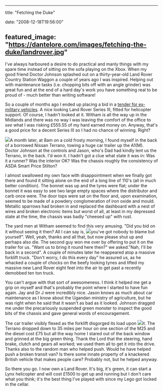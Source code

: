 
---
title: "Fetching the Duke"

date: "2008-12-18T19:56:00"

featured_image: "https://dantelore.com/images/fetching-the-duke/landrover.jpg"
---


I've always harboured a desire to do practical and manly things with my spare time instead of sitting on the sofa playing on the <span>Xbox</span>.  When my good friend Doctor Johnson splashed out on a thirty-year-old Land Rover Country Station Waggon a couple of years ago I was inspired.  Helping out with maintenance tasks (i.e. chopping bits off with an angle grinder) was great fun and at the end of a hard day's work you have something real to be proud of - much better than writing software!

So a couple of months ago I ended up placing a bid in a <a href="http://www.mod-sales.com/">tender for ex-<span>military</span> vehicles</a>. A nice looking Land Rover Series III, fitted for helicopter support.  Of course, I hadn't looked at it.  <span>Witham</span> is all the way up in the Midlands and there was no way I was leaving the comfort of the office to <span style="font-style: italic;">see </span>what I was risking £555.55 of my hard earned money on.  Anyway, that's a good price for a decent Series III so I had no chance of winning.  Right?

<a href="http://2.bp.blogspot.com/_62oTnOHwOSo/SUrBo0mqxhI/AAAAAAAAAA0/6EH0Py4V0D0/s1600-h/landrover.jpg"><img src="https://dantelore.com/images/fetching-the-duke/landrover.jpg"/></a>A month later, at 8am on a cold frosty morning, I found myself in the back of a borrowed Nissan <span>Terrano</span>, towing a huge car trailer up the A1(M).  Doctor Johnson at the controls and Jason, who's Dad had kindly lent us the <span>Terrano</span>, in the back.  I'd won it.  I hadn't got a clue what state it was in: Was it a runner?  Was the interior OK?  Was the chassis roughly the consistency of <span>ASDA</span> Smart Price Stilton?

I almost swallowed my own face with <span>disappointment</span> when we finally got there and found it sitting alone on the end of a long line of 110's (all in much better condition).  The bonnet was up and the tyres were flat; under the bonnet it was easy to see two large empty spaces where the <span>distributor</span> and <span>carb</span> once were.  The door tops were sat on the floor and, upon examination, seemed to be made of a powdery conglomeration of iron oxide and mould.  <span>Metallic</span> sparrows had broken in and replaced the dashboard with a nest of wires and broken electronic items but worst of all, at least in my depressed state at the time, the chassis was badly "cheesed up" with rust.

The yard men at <span>Witham</span> seemed to find this very amusing.  "Did you bid on it without seeing it then?  All I can say is, <a href="http://4.bp.blogspot.com/_62oTnOHwOSo/SUq_CWaemfI/AAAAAAAAAAk/5IEglDgs5tM/s1600-h/IMG_4223.JPG"><img src="https://dantelore.com/images/fetching-the-duke/IMG_4223.JPG"/></a>you've got nobody to blame but yourself".  Well, yeah, thanks and all that, but now please shut up and perhaps also die.  The second guy won me over by offering to put it on the trailer for us.  "Want us to bring it round here then?" we asked."Nah, I'll be back in a second".  A couple of minutes later he reappeared atop a massive forklift truck.  "Don't worry, I do this every day" he assured us, as he whacked a couple of chocks on the beefy looking tynes and lifted my massive new Land Rover eight feet into the air to get past a recently demobbed ten ton truck.

You can't argue with that sort of awesomeness.  I think it helped me get a grip on myself and that's probably the point where I started to have fun again.  Jay and Dr J were incredibly nice.  Jason knows as much about car maintenance as I know about the Ugandan ministry of agriculture, but he was right when he said that it wasn't as bad as it looked.  Johnson dragged me under the precariously suspended green monster to inspect the good bits of the chassis and gave general words of encouragement.

The car trailer visibly flexed as the forklift disgorged its load upon <a href="http://3.bp.blogspot.com/_62oTnOHwOSo/SUrAdsasm4I/AAAAAAAAAAs/dYTscGACtrM/s1600-h/IMG_4242.JPG"><img src="https://dantelore.com/images/fetching-the-duke/IMG_4242.JPG"/></a>it.  The <span>Terrano</span> dropped down to 35 miles per hour on one section of the M25 and the diesel cost £75 but all the way home I stared out of the back window and grinned at the big green thing.  Thank the Lord that the steering, hand brake, clutch and gears all worked; we used them all to get it into the drive.  Thanks also to the random man who helped push.  Would he have helped push a broken transit van?  Is there some innate property of a knackered British vehicle that makes people care?  Probably not, but he helped anyway.

So there you go.  I now own a Land Rover.  It's big, it's green, it can start a Lynx helicopter and will cost £1500 to get up and running but I don't care what you think; it's the best thing I've played with since my <span>Lego</span> got locked in the cellar.